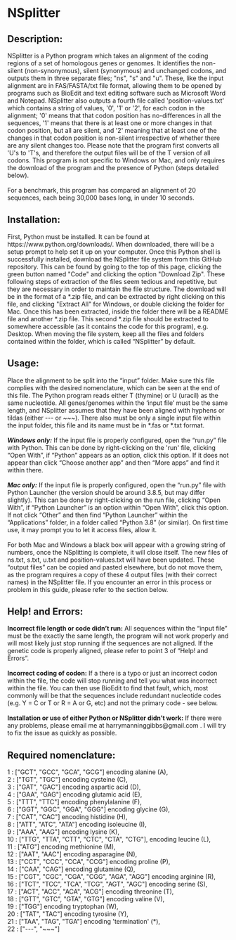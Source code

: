 # NSplitter
<b><h2>Description:</h2></b>
<p>
NSplitter is a Python program which takes an alignment of the coding regions of a set of homologous genes or genomes.  It identifies the non-silent (non-synonymous), silent (synonymous) and unchanged codons, and outputs them in three separate files; "ns", "s" and "u". These, like the input alignment are in FAS/FASTA/txt file format, allowing them to be opened by programs such as BioEdit and text editing software such as Microsoft Word and Notepad. NSplitter also outputs a fourth file called 'position-values.txt' which contains a string of values, '0', '1' or '2', for each codon in the alignment; '0' means that that codon position has no-differences in all the sequences, '1' means that there is at least one or more changes in that codon position, but all are silent, and '2' meaning that at least one of the changes in that codon position is non-silent irrespective of whether there are any silent changes too. Please note that the program first converts all 'U's to 'T's, and therefore the output files will be of the T version of all codons. This program is not specific to Windows or Mac, and only requires the download of the program and the presence of Python (steps detailed below).<br/><br/>
For a benchmark, this program has compared an alignment of 20 sequences, each being 30,000 bases long, in under 10 seconds.
</p>

<b><h2>Installation:</h2></b>
<p>
First, Python must be installed. It can be found at https://www.python.org/downloads/. When downloaded, there will be a setup prompt to help set it up on your computer.
Once this Python shell is successfully installed, download the NSplitter file system from this GitHub repository. This can be found by going to the top of this page, clicking the green button named "Code" and clicking the option "Download Zip". These following steps of extraction of the files seem tedious and repetitive, but they are necessary in order to maintain the file structure. The download will be in the format of a *.zip file, and can be extracted by right clicking on this file, and clicking "Extract All" for Windows, or double clicking the folder for Mac. Once this has been extracted, inside the folder there will be a README file and another *.zip file. This second *.zip file should be extracted to somewhere accessible (as it contains the code for this program), e.g. Desktop. When moving the file system, keep all the files and folders contained within the folder, which is called “NSplitter” by default.  
</p>

<b><h2>Usage:</h2></b>
<p>Place the alignment to be split into the “input” folder. Make sure this file complies with the desired nomenclature, which can be seen at the end of this file. The Python program reads either T (thymine) or U (uracil) as the same nucleotide. All genes/genomes within the ‘input file’ must be the same length, and NSplitter assumes that they have been aligned with hyphens or tildas (either --- or ~~~). There also must be only a single input file within the input folder, this file and its name must be in *.fas or *.txt format.<br/><br/>
<b><i>Windows only:</i></b> If the input file is properly configured, open the “run.py” file with Python. This can be done by right-clicking on the 'run' file, clicking “Open With”, if “Python” appears as an option, click this option.  If it does not appear than click “Choose another app” and then “More apps” and find it within there.<br/><br/>
<b><i>Mac only:</i></b> If the input file is properly configured, open the “run.py” file with Python Launcher (the version should be around 3.8.5, but may differ slightly). This can be done by right-clicking on the run file, clicking “Open With”, if “Python Launcher” is an option within “Open With”, click this option. If not click “Other” and then find “Python Launcher” within the “Applications” folder, in a folder called “Python 3.8” (or similar). On first time use, it may prompt you to let it access files, allow it.<br/><br/>
For both Mac and Windows a black box will appear with a growing string of numbers, once the NSplitting is complete, it will close itself. The new files of ns.txt, s.txt, u.txt and position-values.txt will have been updated. These “output files” can be copied and pasted elsewhere, but do not move them, as the program requires a copy of these 4 output files (with their correct names) in the NSplitter file. If you encounter an error in this process or problem in this guide, please refer to the section below.</p>


<b><h2>Help! and Errors:</h2></b>
<p><b>Incorrect file length or code didn’t run:</b> All sequences within the “input file” must be the exactly the same length, the program will not work properly and will most likely just stop running if the sequences are not aligned. If the genetic code is properly aligned, please refer to point 3 of “Help! and Errors”. <br/><br/>
<b>Incorrect coding of codon:</b> If a there is a typo or just an incorrect codon within the file, the code will stop running and tell you what was incorrect within the file. You can then use BioEdit to find that fault, which, most commonly will be that the sequences include redundant nucleotide codes (e.g. Y = C or T or R = A or G, etc) and not the primary code - see below.<br/><br/>
<b>Installation or use of either Python or NSplitter didn’t work:</b> If there were any problems, please email me at harrymanninggibbs@gmail.com . I will try to fix the issue as quickly as possible.</p>

<b><h2>Required nomenclature:</h2></b>
<p>
1 : ["GCT", "GCC", "GCA", "GCG"] encoding alanine (A),<br/>
2 : ["TGT", "TGC"] encoding cysteine (C),<br/>
3 : ["GAT", "GAC"] encoding aspartic acid (D),<br/>
4 : ["GAA", "GAG"] encoding glutamic acid (E),<br/>
5 : ["TTT", "TTC"] encoding phenylalanine (F),<br/>
6 : ["GGT", "GGC", "GGA", "GGG"] encoding glycine (G),<br/>
7 : ["CAT", "CAC"] encoding histidine (H),<br/>
8 : ["ATT", "ATC", "ATA"] encoding isoleucine (I),<br/>
9 : ["AAA", "AAG"] encoding lysine (K),<br/>
10 : ["TTG", "TTA", "CTT", "CTC", "CTA", "CTG"], encoding leucine (L),<br/>
11 : ["ATG"] encoding methionine (M),<br/>
12 : ["AAT", "AAC"] encoding asparagine (N),<br/>
13 : ["CCT", "CCC", "CCA", "CCG"] encoding proline (P),<br/>
14 : ["CAA", "CAG"] encoding glutamine (Q),<br/>
15 : ["CGT", "CGC", "CGA", "CGG", "AGA", "AGG"] encoding arginine (R),<br/>
16 : ["TCT", "TCC", "TCA", "TCG", "AGT", "AGC"] encoding serine (S),<br/>
17 : ["ACT", "ACC", "ACA", "ACG"] encoding threonine (T),<br/>
18 : ["GTT", "GTC", "GTA", "GTG"] encoding valine (V),<br/>
19 : ["TGG"] encoding tryptophan (W),<br/>
20 : ["TAT", "TAC"] encoding tyrosine (Y),<br/>
21 : ["TAA", "TAG", "TGA"] encoding 'termination' (*),<br/>
22 : ["---", "~~~"]<br/>
</p>

